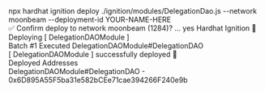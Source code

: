 <div id="termynal" data-termynal>
    <span data-ty="input"><span class="file-path"></span> npx hardhat ignition deploy ./ignition/modules/DelegationDao.js --network moonbeam --deployment-id YOUR-NAME-HERE</span>
    <br>
    <span data-ty>✅ Confirm deploy to network moonbeam (1284)? … yes</span>
    <span data-ty>Hardhat Ignition 🚀</span>
    <br>
    <span data-ty>Deploying [ DelegationDAOModule ]</span>
    <br>
    <span data-ty>Batch #1</span>
    <span data-ty>Executed DelegationDAOModule#DelegationDAO</span>
    <br>
    <span data-ty>[ DelegationDAOModule ] successfully deployed 🚀</span>
    <br>
    <span data-ty>Deployed Addresses</span>
    <br>
    <span data-ty>DelegationDAOModule#DelegationDAO - 0x6D895A55F5ba31e582bCEe71cae394266F240e9b</span>
    <span data-ty="input"><span class="file-path"></span></span>
</div>
